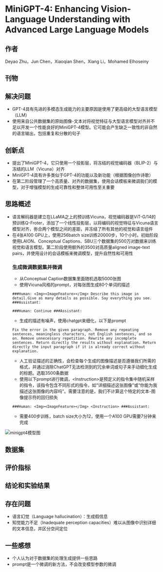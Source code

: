 # MiniGPT-4: Enhancing Vision-Language Understanding with Advanced Large Language Models

## 作者
Deyao Zhu，Jun Chen，Xiaoqian Shen，Xiang Li，Mohamed Elhoseiny

## 刊物


## 解决问题
* GPT-4具有先进的多模态生成能力的主要原因是使用了更高级的大型语言模型（LLM）
* 使用来自公共数据集的原始图像-文本对将视觉特征与大型语言模型对齐并不足以开发一个性能良好的MiniGPT-4模型。它可能会产生缺乏一致性的非自然的语言输出，包括重复和分散的句子

## 创新点
* 提出了MiniGPT-4，它只使用一个投影层，将冻结的视觉编码器（BLIP-2）与冻结的LLM（Vicuna）对齐
* MiniGPT-4具有许多类似于GPT-4的功能以及新功能（根据图像创作诗歌）
* 在第二阶段管理了一个高质量、对齐的数据集，使用会话模板来微调我们的模型，对于增强模型的生成可靠性和整体可用性至关重要

## 思路概述
* 语言解码器是建立在LLaMA之上的预训练Vicuna，视觉编码器是ViT-G/14的预训练Q-Froter，添加了一个线性投影层，以将编码的视觉特征与Vicuna语言模型对齐，弥合两个模型之间的差距，并冻结了所有其他的视觉和语言组件
* 在4张A100 GPU上，使用256batch size训练20000步，10个小时。初始阶段使用LAION、Conceptual Captions、SBU三个数据集的500万对数据来训练视觉和语言模型。第二阶段使用额外的3500对高质量aligned image-text pairs，并使用设计的会话模板来微调模型，提升自然性和可用性
  ### 生成微调数据集并微调
  * 从Conceptual Caption数据集里面随机选取5000张图
  * 使用Vicuna风格的prompt，对每张图生成80个单词的描述
  ```
  ###Human: <Img><ImageFeature></Img> Describe this image in detail.Give as many details as possible. Say everything you see. ###Assistant:

  ###Human: Continue ###Assistant:
  ```
  * 生成的描述有噪声，使用chatgpt来细化，以下是prompt
  ```
  Fix the error in the given paragraph. Remove any repeating sentences, meaningless characters, not English sentences, and so on. Remove unnecessary repetition. Rewrite any incomplete sentences. Return directly the results without explanation. Return directly the input paragraph if it is already correct without explanation.
  ```
  * 人工验证描述的正确性，会检查每个生成的图像描述是否遵循我们所需的格式，并通过消除ChatGPT无法检测到的冗余单词或句子来手动细化生成的标题。选取3500条数据
  * 使用以下prompt进行微调，\<Instruction>是预定义的指令集中随机采样的指令，该指令包含不同形式的指令，如“详细描述这张图像”或“你能为我描述这张图像的内容吗”。需要注意的是，我们不计算这个特定的文本-图像提示符的回归损失
  ```
  ###Human: <Img><ImageFeature></Img> <Instruction> ###Assistant:
  ```
  * 需要400步训练，batch size大小为12，使用一个A100 GPU需要7分钟来完成
  
![minigpt4模型图](/pic/minigpt4.png "minigpt4模型图")

## 数据集

## 评价指标

## 结论和实验结果

## 存在问题
* 语言幻觉（Language hallucination）：生成假信息
* 知觉能力不足（Inadequate perception capacities）难以从图像中识别详细的文本信息，并区分空间定位

## 一些感想
* 个人认为对于数据集的处理生成提供一些思路
* prompt是一个微调的新方法，不会改变模型参数的微调